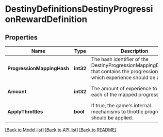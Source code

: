 # DestinyDefinitionsDestinyProgressionRewardDefinition

## Properties
Name | Type | Description | Notes
------------ | ------------- | ------------- | -------------
**ProgressionMappingHash** | **int32** | The hash identifier of the DestinyProgressionMappingDefinition that contains the progressions for which experience should be applied. | [optional] [default to null]
**Amount** | **int32** | The amount of experience to give to each of the mapped progressions. | [optional] [default to null]
**ApplyThrottles** | **bool** | If true, the game&#39;s internal mechanisms to throttle progression should be applied. | [optional] [default to null]

[[Back to Model list]](../README.md#documentation-for-models) [[Back to API list]](../README.md#documentation-for-api-endpoints) [[Back to README]](../README.md)


